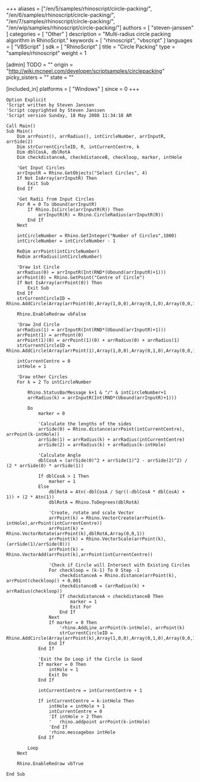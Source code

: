 +++
aliases = ["/en/5/samples/rhinoscript/circle-packing/", "/en/6/samples/rhinoscript/circle-packing/", "/en/7/samples/rhinoscript/circle-packing/", "/en/wip/samples/rhinoscript/circle-packing/"]
authors = [ "steven-janssen" ]
categories = [ "Other" ]
description = "Multi-radius circle packing algorithm in RhinoScript."
keywords = [ "rhinoscript", "vbscript" ]
languages = [ "VBScript" ]
sdk = [ "RhinoScript" ]
title = "Circle Packing"
type = "samples/rhinoscript"
weight = 1

[admin]
TODO = ""
origin = "http://wiki.mcneel.com/developer/scriptsamples/circlepacking"
picky_sisters = ""
state = ""

[included_in]
platforms = [ "Windows" ]
since = 0
+++

```vbnet
Option Explicit
'Script written by Steven Janssen
'Script copyrighted by Steven Janssen
'Script version Sunday, 18 May 2008 11:34:18 AM

Call Main()
Sub Main()
	Dim arrPoint(), arrRadius(), intCircleNumber, arrInputR, arrSide(2)
	Dim strCurrentCircleID, R, intCurrentCentre, k
	Dim dblCosA, dblRotA
	Dim checkdistanceA, checkdistanceB, checkloop, marker, intHole

	'Get Input Circles
	arrInputR = Rhino.GetObjects("Select Circles", 4)
	If Not IsArray(arrInputR) Then
		Exit Sub
	End If

	'Get Radii from Input Circles
	For R = 0 To Ubound(arrInputR)
		If Rhino.IsCircle(arrInputR(R)) Then
			arrInputR(R) = Rhino.CircleRadius(arrInputR(R))
		End If
	Next

	intCircleNumber = Rhino.GetInteger("Number of Circles",1000)
	intCircleNumber = intCircleNumber - 1

	ReDim arrPoint(intCircleNumber)
	ReDim arrRadius(intCircleNumber)

	'Draw 1st Circle
	arrRadius(0) = arrInputR(Int(RND*(Ubound(arrInputR)+1)))
	arrPoint(0) = Rhino.GetPoint("Centre of Circle")
	If Not IsArray(arrPoint(0)) Then
		Exit Sub
	End If
	strCurrentCircleID = Rhino.AddCircle(Array(arrPoint(0),Array(1,0,0),Array(0,1,0),Array(0,0,1)),arrRadius(0))

	Rhino.EnableRedraw vbFalse

	'Draw 2nd Circle
	arrRadius(1) = arrInputR(Int(RND*(Ubound(arrInputR)+1)))
	arrPoint(1) = arrPoint(0)
	arrPoint(1)(0) = arrPoint(1)(0) + arrRadius(0) + arrRadius(1)
	strCurrentCircleID = Rhino.AddCircle(Array(arrPoint(1),Array(1,0,0),Array(0,1,0),Array(0,0,1)),arrRadius(1))

	intCurrentCentre = 0
	intHole = 1

	'Draw other Circles
	For k = 2 To intCircleNumber

		Rhino.StatusBarMessage k+1 & "/" & intCircleNumber+1
		arrRadius(k) = arrInputR(Int(RND*(Ubound(arrInputR)+1)))

		Do
			marker = 0

			'Calculate the lengths of the sides
			arrSide(0) = Rhino.distance(arrPoint(intCurrentCentre), arrPoint(k-intHole))
			arrSide(1) = arrRadius(k) + arrRadius(intCurrentCentre)
			arrSide(2) = arrRadius(k) + arrRadius(k-intHole)

			'Calculate Angle
			dblCosA = (arrSide(0)^2 + arrSide(1)^2 - arrSide(2)^2) / (2 * arrSide(0) * arrSide(1))

			If dblCosA > 1 Then
				marker = 1
			Else
				dblRotA = Atn(-dblCosA / Sqr((-dblCosA * dblCosA) + 1)) + (2 * Atn(1))
				dblRotA = Rhino.ToDegrees(dblRotA)

				'Create, rotate and scale Vector
				arrPoint(k) = Rhino.VectorCreate(arrPoint(k-intHole),arrPoint(intCurrentCentre))
				arrPoint(k) = Rhino.VectorRotate(arrPoint(k),dblRotA,Array(0,0,1))
				arrPoint(k) = Rhino.VectorScale(arrPoint(k),(arrSide(1)/arrSide(0)))
				arrPoint(k) = Rhino.VectorAdd(arrPoint(k),arrPoint(intCurrentCentre))

				'Check if Circle will Intersect with Existing Circles
				For checkloop = (k-1) To 0 Step -1
					checkdistanceA = Rhino.distance(arrPoint(k), arrPoint(checkloop)) + 0.001
					checkdistanceB = (arrRadius(k) + arrRadius(checkloop))
					If checkdistanceA < checkdistanceB Then
						marker = 1
						Exit For
					End If
				Next
				If marker = 0 Then
					'rhino.AddLine arrPoint(k-intHole), arrPoint(k)
					strCurrentCircleID = Rhino.AddCircle(Array(arrPoint(k),Array(1,0,0),Array(0,1,0),Array(0,0,1)),arrRadius(k))
				End If
			End If

			'Exit the Do Loop if the Circle is Good
			If marker = 0 Then
				intHole = 1
				Exit Do
			End If

			intCurrentCentre = intCurrentCentre + 1

			If intCurrentCentre = k-intHole Then
				intHole = intHole + 1
				intCurrentCentre = 0
				'If intHole > 2 Then
				'	rhino.addpoint arrPoint(k-intHole)
				'End If
				'rhino.messagebox intHole
			End If

		Loop
	Next

	Rhino.EnableRedraw vbTrue

End Sub
```
